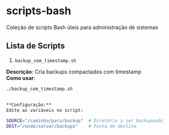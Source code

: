 # scripts-bash
Coleção de scripts Bash úteis para administração de sistemas

## Lista de Scripts

1. `backup_com_timestamp.sh`
   
**Descrição**: Cria backups compactados com timestamp  
**Como usar**:
```bash
./backup_com_timestamp.sh


**Configuração:**
Edite as variáveis no script:

SOURCE="/caminho/para/backup"  # Diretório a ser backupeado
DEST="/onde/salvar/backups"    # Pasta de destino

